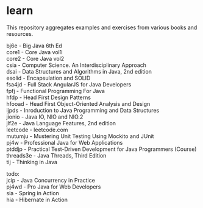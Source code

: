 # learn
This repository aggregates examples and exercises from various books and resources.

bj6e - Big Java 6th Ed  
core1 - Core Java vol1  
core2 - Core Java vol2  
csia - Computer Science. An Interdisciplinary Approach  
dsai - Data Structures and Algorithms in Java, 2nd edition  
esolid - Encapsulation and SOLID  
fsa4jd - Full Stack AngularJS for Java Developers  
fpfj - Functional Programming For Java  
hfdp - Head First Design Patterns  
hfooad - Head First Object-Oriented Analysis and Design  
ijpds - Inroduction to Java Programming and Data Structures  
jionio - Java IO, NIO and NIO.2  
jlf2e - Java Language Features, 2nd edition  
leetcode - leetcode.com  
mutumju - Mustering Unit Testing Using Mockito and JUnit  
pj4w - Professional Java for Web Applications  
ptddjp - Practical Test-Driven Development for Java Programmers (Course)  
threads3e - Java Threads, Third Edition  
tij - Thinking in Java  

todo:  
jcip - Java Concurrency in Practice  
pj4wd - Pro Java for Web Developers  
sia - Spring in Action  
hia - Hibernate in Action  